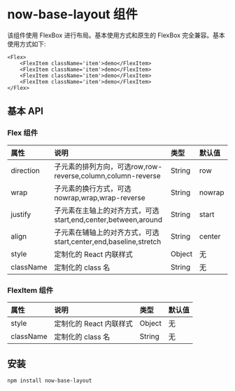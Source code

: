 # now-base-layout 组件

该组件使用 FlexBox 进行布局。基本使用方式和原生的 FlexBox 完全兼容。基本使用方式如下:

```
<Flex>
    <FlexItem className='item'>demo</FlexItem>
    <FlexItem className='item'>demo</FlexItem>
    <FlexItem className='item'>demo</FlexItem>
    <FlexItem className='item'>demo</FlexItem>
</Flex>
```

## 基本 API

### Flex 组件
|属性	|说明|	类型|	默认值|
|:---|:---|:---|:---|
|direction	|子元素的排列方向，可选row,row-reverse,column,column-reverse|	String	|row|
|wrap	|子元素的换行方式，可选nowrap,wrap,wrap-reverse|	String	|nowrap|
|justify	|子元素在主轴上的对齐方式，可选start,end,center,between,around|	String	|start|
|align	|子元素在辅轴上的对齐方式，可选start,center,end,baseline,stretch|	String	|center|
|style|定制化的 React 内联样式|Object|无|
|className|定制化的 class 名|String|无|


### FlexItem 组件

|属性	|说明|	类型|	默认值|
|:---|:---|:---|:---|
|style|定制化的 React 内联样式|Object|无|
|className|定制化的 class 名|String|无|

## 安装

```
npm install now-base-layout
```


